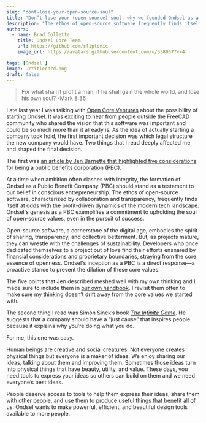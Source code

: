 ```yaml
---
slug: "dont-lose-your-open-source-soul" 
title: "Don’t lose your (open-source) soul: why we founded Ondsel as a public benefit company"
description: "The ethos of open-source software frequently finds itself at odds with the profit-driven dynamics of the modern tech landscape."
authors:
  - name: Brad Collette
    title: Ondsel Core Team
    url: https://github.com/sliptonic
    image_url: https://avatars.githubusercontent.com/u/538057?v=4

tags: [Ondsel ]
image: ./titlecard.png
draft: false
---
```



> For what shall it profit a man, if he shall gain the whole world, and lose his own soul?
> -Mark 8:36

Late last year I was talking with [Open Core Ventures](https://opencoreventures.com/) about the possibility of starting Ondsel.  It was exciting to hear from people outside the FreeCAD community who shared the vision that this software was important and could be so much more than it already is. As the idea of actually starting a company took hold, the first important decision was which legal structure the new company would have. Two things that I read deeply affected me and shaped the final decision.

The first was [an article by Jen Barnette that highlighted five considerations for being a public benefits corporation](https://www.cooleygo.com/delaware-public-benefit-corporation-is-it-right-for-you-a-five-part-test/) (PBC).

At a time when ambition often clashes with integrity, the formation of Ondsel as a Public Benefit Company (PBC) should stand as a testament to our belief in conscious entrepreneurship. The ethos of open-source software, characterized by collaboration and transparency, frequently finds itself at odds with the profit-driven dynamics of the modern tech landscape. Ondsel's genesis as a PBC exemplifies a commitment to upholding the soul of open-source values, even in the pursuit of success.

Open-source software, a cornerstone of the digital age, embodies the spirit of sharing, transparency, and collective betterment. But, as projects mature, they can wrestle with the challenges of sustainability. Developers who once dedicated themselves to a project out of love find their efforts ensnared by financial considerations and proprietary boundaries, straying from the core essence of openness. Ondsel's inception as a PBC is a direct response—a proactive stance to prevent the dilution of these core values.

The five points that Jen described meshed well with my own thinking and I made sure to include them in [our own handbook](https://ondsel.com/handbook/About/public_benefit_corp). I revisit them often to make sure my thinking doesn’t drift away from the core values we started with.

The second thing I read was Simon Sinek’s book [_The Infinite Game_](https://simonsinek.com/books/the-infinite-game/).  He suggests that a company should have a “just cause”  that inspires people because it explains _why_ you’re doing what you do.

For me, this one was easy.

Human beings are creative and social creatures. Not everyone creates physical things but everyone is a maker of ideas. We enjoy sharing our ideas, talking about them and improving them. Sometimes those ideas turn into physical things that have beauty, utility, and value. These days, you need tools to express your ideas so others can build on them and we need everyone’s best ideas.

People deserve access to tools to help them express their ideas, share them with other people, and use them to produce useful things that benefit all of us. Ondsel wants to make powerful, efficient, and beautiful design tools available to more people.
